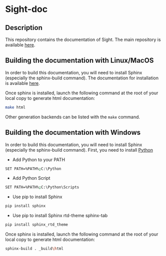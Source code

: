 # Sight-doc

## Description

This repository contains the documentation of Sight.
The main repository is available [here](https://git.ircad.fr/Sight/sight).

## Building the documentation with Linux/MacOS

In order to build this documentation, you will need to install Sphinx (especially the sphinx-build command).
The documentation for installation is available [here](http://www.sphinx-doc.org/en/stable/install.html).

Once sphinx is installed, launch the following command at the root of your local copy to generate html documentation:

```bash
make html
```

Other generation backends can be listed with the `make` command.

## Building the documentation with Windows

In order to build this documentation, you will need to install Sphinx (especially the sphinx-build command).
First, you need to install [Python](https://www.python.org/downloads/)

- Add Python to your PATH

```bash
SET PATH=%PATH%;C:\Python
```

- Add Python Script

```bash
SET PATH=%PATH%;C:\Python\Scripts
```

- Use pip to install Sphinx

```bash
pip install sphinx
```

- Use pip to install Sphinx rtd-theme sphinx-tab

```bash
pip install sphinx_rtd_theme
```

Once sphinx is installed, launch the following command at the root of your local copy to generate html documentation:

```bash
sphinx-build . _build\html
```
